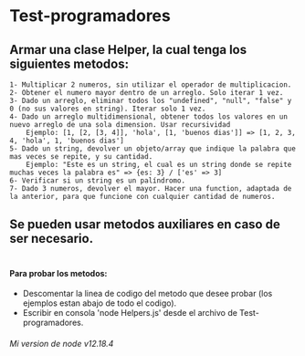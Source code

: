 # Test-programadores

## Armar una clase Helper, la cual tenga los siguientes metodos:

	1- Multiplicar 2 numeros, sin utilizar el operador de multiplicacion.
	2- Obtener el numero mayor dentro de un arreglo. Solo iterar 1 vez.
	3- Dado un arreglo, eliminar todos los "undefined", "null", "false" y 0 (no sus valores en string). Iterar solo 1 vez.
	4- Dado un arreglo multidimensional, obtener todos los valores en un nuevo arreglo de una sola dimension. Usar recursividad
		Ejemplo: [1, [2, [3, 4]], 'hola', [1, 'buenos dias']] => [1, 2, 3, 4, 'hola', 1, 'buenos dias']
	5- Dado un string, devolver un objeto/array que indique la palabra que mas veces se repite, y su cantidad.
		Ejemplo: "Este es un string, el cual es un string donde se repite muchas veces la palabra es" => {es: 3} / ['es' => 3]
	6- Verificar si un string es un palíndromo.
	7- Dado 3 numeros, devolver el mayor. Hacer una function, adaptada de la anterior, para que funcione con cualquier cantidad de numeros.

## Se pueden usar metodos auxiliares en caso de ser necesario.

#
#### Para probar los metodos:
- Descomentar la linea de codigo del metodo que desee probar (los ejemplos estan abajo de todo el codigo).
- Escribir en consola 'node Helpers.js' desde el archivo de Test-programadores.

###### Mi version de node v12.18.4
